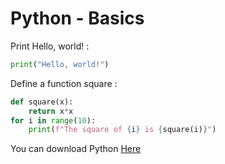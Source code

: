 # Python - Basics




Print Hello, world! :

```python
print("Hello, world!")
```

Define a function square  :

```python
def square(x):
    return x*x
for i in range(10):
    print(f"The square of {i} is {square(i)}")
```




You can download Python [Here](https://www.python.org/)

